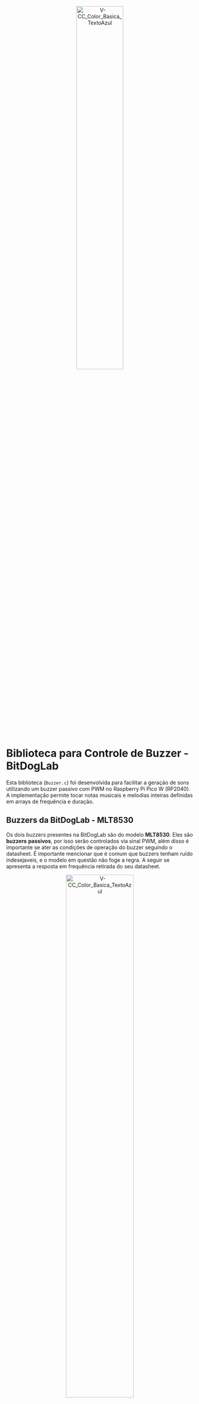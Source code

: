 <div align="center">
    <img src="https://github.com/user-attachments/assets/337c76d6-a1cc-414f-bd90-866fe408b844" alt="V-CC_Color_Basica_TextoAzul" style="width:50%;"/>
</div>


# Biblioteca para Controle de Buzzer - BitDogLab 

Esta biblioteca (`Buzzer.c`) foi desenvolvida para facilitar a geração de sons utilizando um buzzer passivo com PWM no Raspberry Pi Pico W (RP2040). A implementação permite tocar notas musicais e melodias inteiras definidas em arrays de frequência e duração.

## Buzzers da BitDogLab - MLT8530

Os dois buzzers presentes na BitDogLab são do modelo **MLT8530**. Eles são **buzzers** **passivos**, por isso serão controlados via sinal PWM, além disso é importante se ater as condições de operação do buzzer seguindo o datasheet. É importante mencionar que é comum que buzzers tenham ruído indesejaveis, e o modelo em questão não foge a regra. A seguir se apresenta a resposta em frequência retirada do seu datasheet.

<div align="center">
    <img src="https://github.com/user-attachments/assets/fd74e3ac-7829-4d68-b460-822c257e6f75" alt="V-CC_Color_Basica_TextoAzul" style="width:60%;"/>
</div>

Observe que para valores a baixo de 700 hz o buzzer possui baixo ganho e na prática o som emitido possui ruído de alta frequência em valores consideraveis.

## Recursos da Biblioteca

A biblioteca inclui as seguintes funcionalidades:

- **Inicialização do PWM para o buzzer** (`pwm_init_buzzer(pin)`): Configura o PWM no pino especificado para controlar o buzzer.
- **Reprodução de um tom específico** (`play_tone(pin, frequency, duration_ms)`): Configura o PWM para tocar uma nota com a frequência e duração especificadas.
- **Sequenciamento de notas para reprodução de músicas** (`check_and_play_next_note(pin)`): Gerencia a reprodução automática de uma sequência de notas musicais, garantindo a temporização correta.

  **Obs: A função (`check_and_play_next_note(pin)`) não utiliza de delays que param a CPU, mas é importante que ela esteja dentro de uma estrutura de repetição que a chame em períodos curtos, na ordem de 0.1 ms até 5 ms.**
  
## Como Usar a Biblioteca

### Configuração

1. **Inclua a biblioteca no seu projeto:**
   ```c
   #include "Buzzer.h"
   ```
2. **Inicialize o buzzer no pino desejado:**
   ```c
   pwm_init_buzzer(BUZZER_PIN_A);
   ```
3. **Toque uma nota específica:**
   ```c
   play_tone(BUZZER_PIN_A, 1319, 300); // Toca a nota de 1319 Hz por 300 ms
   ```
4. **Reproduza uma sequência de notas automaticamente:**
   ```c
   while (true) {
       check_and_play_next_note(BUZZER_PIN_A);
   }
   ```

## Exemplo de Uso em um Programa

O código abaixo inicializa o buzzer e executa uma sequência de notas musicais:

```c
#include <stdio.h>
#include "pico/stdlib.h"
#include "hardware/pwm.h"
#include "hardware/clocks.h"
#include "Buzzer.h"

int main()
{
    stdio_init_all();
    pwm_init_buzzer(BUZZER_PIN_A);
    
    while (true) {
        check_and_play_next_note(BUZZER_PIN_A);
    }
}
```

## Considerações Importantes

- **Verifique a resposta em frequência do buzzer no datasheet**: Algumas frequências podem ser melhor reproduzidas do que outras.
- **O buzzer pode adicionar ruído**: O ruído geralmente aparece em notas de baixa frequência e pode incluir componentes de alta frequência indesejadas.
- **Ajuste os parâmetros conforme necessário**: Dependendo do modelo do buzzer, o volume e a qualidade do som podem variar.

## Conclusão

Esta biblioteca permite controlar um buzzer passivo de maneira eficiente, permitindo a reprodução de tons e melodias. É ideal para projetos que necessitam de feedback sonoro, alarmes ou sinalizações sonoras customizadas.


